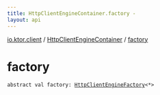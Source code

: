 ```yaml
---
title: HttpClientEngineContainer.factory - 
layout: api
---
```


<div class='api-docs-breadcrumbs'><a href="../index.html">io.ktor.client</a> / <a href="index.html">HttpClientEngineContainer</a> / <a href="./factory.html">factory</a></div>

# factory

<div class="signature"><code><span class="keyword">abstract</span> <span class="keyword">val </span><span class="identifier">factory</span><span class="symbol">: </span><a href="../../io.ktor.client.engine/-http-client-engine-factory/index.html"><span class="identifier">HttpClientEngineFactory</span></a><span class="symbol">&lt;</span><span class="identifier">*</span><span class="symbol">&gt;</span></code></div>
